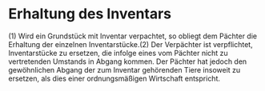 # Erhaltung des Inventars

(1) Wird ein Grundstück mit Inventar verpachtet, so obliegt dem Pächter die Erhaltung der einzelnen Inventarstücke.(2) Der Verpächter ist verpflichtet, Inventarstücke zu ersetzen, die infolge eines vom Pächter nicht zu vertretenden Umstands in Abgang kommen. Der Pächter hat jedoch den gewöhnlichen Abgang der zum Inventar gehörenden Tiere insoweit zu ersetzen, als dies einer ordnungsmäßigen Wirtschaft entspricht. 

